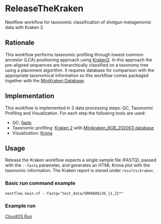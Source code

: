 # ReleaseTheKraken

 Nextflow workflow for taxonomic classification of shotgun metagenomic data with Kraken 2.

## Rationale

This workflow performs taxonomic profiling through lowest common ancestor (LCA) positioning approach using [Kraken2](https://github.com/DerrickWood/kraken2). In this approach the pre-aligned sequences are hierarchically classified on a taxonomy tree using a placement algorithm. It requires database for comparison with the appropriate taxonomical information so this workflow comes packaged together with the [MiniKraken Database](ftp://ftp.ccb.jhu.edu/pub/data/kraken2_dbs/).

## Implementation

This workflow is implemented in 3 data processing steps: QC, Taxonomic Profiling and Visualization.
For each step the following tools are used:

- QC: [fastp](https://github.com/OpenGene/fastp)
- Taxonomic profiling: [Kraken 2](https://github.com/DerrickWood/kraken2) with [Minikraken_8GB_202003 database](ftp://ftp.ccb.jhu.edu/pub/data/kraken2_dbs/minikraken_8GB_202003.tgz)
- Visualization: [Krona](https://github.com/marbl/Krona/wiki)

## Usage

Release the Kraken workflow expects a single sample file (FASTQ), passed with the `--fastq` parameter, and generates an HTML Krona plot with the taxonomic information. The Kraken report is stored under `results/kraken`.

### Basic run command example

```nextflow main.nf --fastq="test_data/SRR8886136_{1,2}*"```

### Example run

[CloudOS Run](https://cloudos.lifebit.ai/public/jobs/5fad65393a193a011209dd7f)
